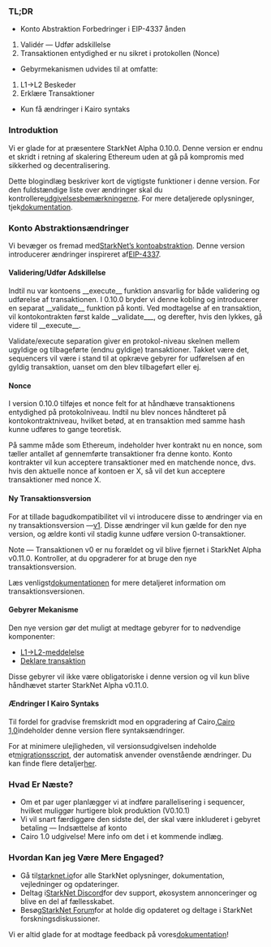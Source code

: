 ### TL;DR

* Konto Abstraktion Forbedringer i EIP-4337 ånden

1. Validér — Udfør adskillelse
2. Transaktionen entydighed er nu sikret i protokollen (Nonce)

* Gebyrmekanismen udvides til at omfatte:

1. L1→L2 Beskeder
2. Erklære Transaktioner

* Kun få ændringer i Kairo syntaks

### Introduktion

Vi er glade for at præsentere StarkNet Alpha 0.10.0. Denne version er endnu et skridt i retning af skalering Ethereum uden at gå på kompromis med sikkerhed og decentralisering.

Dette blogindlæg beskriver kort de vigtigste funktioner i denne version. For den fuldstændige liste over ændringer skal du kontrollere[udgivelsesbemærkningerne](https://github.com/starkware-libs/cairo-lang/releases). For mere detaljerede oplysninger, tjek[dokumentation](https://docs.starknet.io/).

### Konto Abstraktionsændringer

Vi bevæger os fremad med[StarkNet’s kontoabstraktion](https://community.starknet.io/t/starknet-account-abstraction-model-part-1/781). Denne version introducerer ændringer inspireret af[EIP-4337](https://eips.ethereum.org/EIPS/eip-4337).

#### Validering/Udfør Adskillelse

Indtil nu var kontoens \_\_execute\_\_ funktion ansvarlig for både validering og udførelse af transaktionen. I 0.10.0 bryder vi denne kobling og introducerer en separat \_\_validate\__ funktion på konti. Ved modtagelse af en transaktion, vil kontokontrakten først kalde \_\_validate\_\__, og derefter, hvis den lykkes, gå videre til \_\_execute\_\_.

Validate/execute separation giver en protokol-niveau skelnen mellem ugyldige og tilbageførte (endnu gyldige) transaktioner. Takket være det, sequencers vil være i stand til at opkræve gebyrer for udførelsen af en gyldig transaktion, uanset om den blev tilbageført eller ej.

#### Nonce

I version 0.10.0 tilføjes et nonce felt for at håndhæve transaktionens entydighed på protokolniveau. Indtil nu blev nonces håndteret på kontokontraktniveau, hvilket betød, at en transaktion med samme hash kunne udføres to gange teoretisk.

På samme måde som Ethereum, indeholder hver kontrakt nu en nonce, som tæller antallet af gennemførte transaktioner fra denne konto. Konto kontrakter vil kun acceptere transaktioner med en matchende nonce, dvs. hvis den aktuelle nonce af kontoen er X, så vil det kun acceptere transaktioner med nonce X.

#### Ny Transaktionsversion

For at tillade bagudkompatibilitet vil vi introducere disse to ændringer via en ny transaktionsversion —[v1](https://docs.starknet.io/docs/Blocks/transactions/#invoke-transaction-version-1%5C). Disse ændringer vil kun gælde for den nye version, og ældre konti vil stadig kunne udføre version 0-transaktioner.

Note — Transaktionen v0 er nu forældet og vil blive fjernet i StarkNet Alpha v0.11.0. Kontroller, at du opgraderer for at bruge den nye transaktionsversion.

Læs venligst[dokumentationen](https://docs.starknet.io/docs/Blocks/transactions/#invoke-transaction-version-1%5C) for mere detaljeret information om transaktionsversionen.

#### Gebyrer Mekanisme

Den nye version gør det muligt at medtage gebyrer for to nødvendige komponenter:

* [L1→L2-meddelelse](https://docs.starknet.io/docs/L1-L2%20Communication/messaging-mechanism#l1--l2-message-fees)
* [Deklare transaktion](https://docs.starknet.io/docs/Blocks/transactions#declare-transaction)

Disse gebyrer vil ikke være obligatoriske i denne version og vil kun blive håndhævet starter StarkNet Alpha v0.11.0.

#### Ændringer I Kairo Syntaks

Til fordel for gradvise fremskridt mod en opgradering af Cairo,[Cairo 1,0](https://www.youtube.com/watch?v=Ny4Rv6ztINU)indeholder denne version flere syntaksændringer.

For at minimere ulejligheden, vil versionsudgivelsen indeholde et[migrationsscript](https://www.youtube.com/watch?v=kXs59zaQrsc), der automatisk anvender ovenstående ændringer. Du kan finde flere detaljer[her](https://github.com/starkware-libs/cairo-lang/releases).

### Hvad Er Næste?

* Om et par uger planlægger vi at indføre parallelisering i sequencer, hvilket muliggør hurtigere blok produktion (V0.10.1)
* Vi vil snart færdiggøre den sidste del, der skal være inkluderet i gebyret betaling — Indsættelse af konto
* Cairo 1.0 udgivelse! Mere info om det i et kommende indlæg.

### Hvordan Kan jeg Være Mere Engaged?

* Gå til[starknet.io](https://starknet.io/)for alle StarkNet oplysninger, dokumentation, vejledninger og opdateringer.
* Deltag i[StarkNet Discord](http://starknet.io/discord)for dev support, økosystem annonceringer og blive en del af fællesskabet.
* Besøg[StarkNet Forum](http://community.starknet.io/)for at holde dig opdateret og deltage i StarkNet forskningsdiskussioner.

Vi er altid glade for at modtage feedback på vores[dokumentation](https://docs.starknet.io/)!